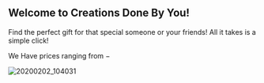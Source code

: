 ## Welcome to Creations Done By You!

Find the perfect gift for that special someone or your friends! All it takes is a simple click!

We Have prices ranging from $-$

![20200202_104031](https://user-images.githubusercontent.com/60578722/73612586-e9627980-45ba-11ea-8739-df4a531f0988.jpg)

